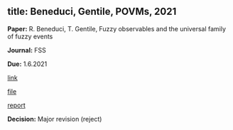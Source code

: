title: Beneduci, Gentile, POVMs, 2021
---
**Paper:** R. Beneduci, T. Gentile, Fuzzy observables and the universal family of fuzzy events

**Journal:** FSS

**Due:** 1.6.2021

[link]()

[file](REF_beneduci2021/file.pdf)

[report](REF_beneduci2021/report.pdf)

**Decision:** Major revision (reject)
